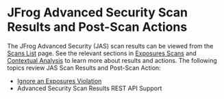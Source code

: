 # JFrog Advanced Security Scan Results and Post-Scan Actions

The JFrog Advanced Security (JAS) scan results can be viewed from the [Scans List](https://www.jfrog.com/confluence/display/JFROG/Xray+Scans+List) page. See the relevant sections in [Exposures Scans](https://www.jfrog.com/confluence/display/JFROG/Exposures+Scanning+Categories) and [Contextual Analysis](https://www.jfrog.com/confluence/display/JFROG/Vulnerability+Contextual+Analysis) to learn more about results and actions. The following topics review JAS Scan Results and Post-Scan Action:

* [Ignore an Exposures Violation](broken-reference)
* Advanced Security Scan Results REST API Support
